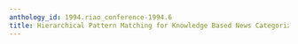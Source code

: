 ```yaml
---
anthology_id: 1994.riao_conference-1994.6
title: Hierarchical Pattern Matching for Knowledge Based News Categorization
---
```

